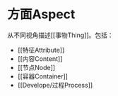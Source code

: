 # 方面Aspect

从不同视角描述[[事物Thing]]。包括：
- [[特征Attribute]]
- [[内容Content]]
- [[节点Node]]
- [[容器Container]]
- [[Develope/过程Process]]
